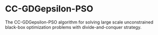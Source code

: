 # CC-GDGepsilon-PSO
The CC-GDGepsilon-PSO algorithm for solving large scale unconstrained black-box optimization problems with divide-and-conquer strategy.
